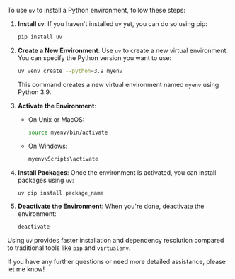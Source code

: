 To use `uv` to install a Python environment, follow these steps:

1. **Install `uv`**:
   If you haven't installed `uv` yet, you can do so using pip:
   ```bash
   pip install uv
   ```

2. **Create a New Environment**:
   Use `uv` to create a new virtual environment. You can specify the Python version you want to use:
   ```bash
   uv venv create --python=3.9 myenv
   ```
   This command creates a new virtual environment named `myenv` using Python 3.9.

3. **Activate the Environment**:
   - On Unix or MacOS:
     ```bash
     source myenv/bin/activate
     ```
   - On Windows:
     ```bash
     myenv\Scripts\activate
     ```

4. **Install Packages**:
   Once the environment is activated, you can install packages using `uv`:
   ```bash
   uv pip install package_name
   ```

5. **Deactivate the Environment**:
   When you're done, deactivate the environment:
   ```bash
   deactivate
   ```

Using `uv` provides faster installation and dependency resolution compared to traditional tools like `pip` and `virtualenv`.

If you have any further questions or need more detailed assistance, please let me know!

